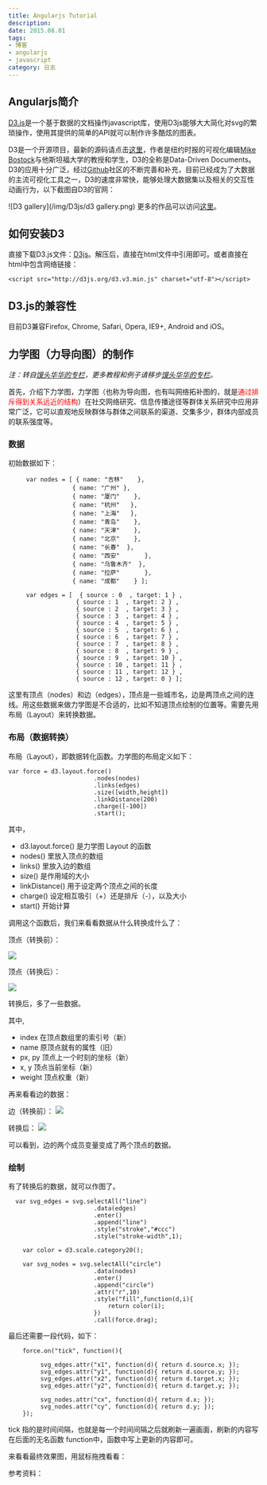 ```yaml
---
title: Angularjs Tutorial
description: 
date: 2015.08.01
tags:
- 博客
- angularjs
- javascript
category: 日志
---
```


## Angularjs简介
[D3.js][]是一个基于数据的文档操作javascript库，使用D3js能够大大简化对svg的繁琐操作，使用其提供的简单的API就可以制作许多酷炫的图表。

D3是一个开源项目，最新的源码请点击[这里](https://github.com/mbostock/d3)，作者是纽约时报的可视化编辑[Mike Bostock][]与他斯坦福大学的教授和学生，D3的全称是Data-Driven Documents。D3的应用十分广泛，经过[Github](https://github.com/)社区的不断完善和补充，目前已经成为了大数据的主流可视化工具之一，D3的速度非常快，能够处理大数据集以及相关的交互性动画行为，以下截图自D3的官网：

![D3 gallery](/img/D3js/d3 gallery.png)
更多的作品可以访问[这里](https://github.com/mbostock/d3/wiki/Gallery)。

## 如何安装D3
直接下载D3.js文件：[D3js](https://github.com/mbostock/d3/releases/download/v3.4.8/d3.zip)。解压后，直接在html文件中引用即可。或者直接在html中包含网络链接：

    <script src="http://d3js.org/d3.v3.min.js" charset="utf-8"></script>


## D3.js的兼容性
目前D3兼容Firefox, Chrome, Safari, Opera, IE9+, Android and iOS。

## 力学图（力导向图）的制作
_注：转自[馒头华华的专栏]，更多教程和例子请移步[馒头华华的专栏]。_

首先，介绍下力学图，力学图（也称为导向图，也有叫网络拓补图的，就是<span style="color:red;">通过排斥得到关系远近的结构</span>）在社交网络研究、信息传播途径等群体关系研究中应用非常广泛，它可以直观地反映群体与群体之间联系的渠道、交集多少，群体内部成员的联系强度等。

### 数据
初始数据如下：

         var nodes = [ { name: "吉林"    }, 
                      { name: "广州" },
                      { name: "厦门"    },
                      { name: "杭州"   },
                      { name: "上海"   },
                      { name: "青岛"    },
                      { name: "天津"    },
                      { name: "北京"    },
                      { name: "长春"  },
                      { name: "西安"       },
                      { name: "乌鲁木齐"  },
                      { name: "拉萨"       },
                      { name: "成都"    } ];
                     
         var edges = [  { source : 0  , target: 1 } ,
                       { source : 1  , target: 2 } ,
                       { source : 2  , target: 3 } ,
                       { source : 3  , target: 4 } ,
                       { source : 4  , target: 5 } ,
                       { source : 5  , target: 6 } ,
                       { source : 6  , target: 7 } ,
                       { source : 7  , target: 8 } ,
                       { source : 8  , target: 9 } ,
                       { source : 9  , target: 10 } ,
                       { source : 10 , target: 11 } ,
                       { source : 11 , target: 12 } ,
                       { source : 12 , target: 0 } ];
 
这里有顶点（nodes）和边（edges），顶点是一些城市名，边是两顶点之间的连线。用这些数据来做力学图是不合适的，比如不知道顶点绘制的位置等。需要先用布局（Layout）来转换数据。

### 布局（数据转换）

布局（Layout），即数据转化函数。力学图的布局定义如下：

    var force = d3.layout.force()
                            .nodes(nodes)
                            .links(edges)
                            .size([width,height])
                            .linkDistance(200)
                            .charge([-100])
                            .start();

其中，
 * d3.layout.force() 是力学图 Layout 的函数
 * nodes() 里放入顶点的数组
 * links() 里放入边的数组
 * size() 是作用域的大小
 * linkDistance() 用于设定两个顶点之间的长度
 * charge() 设定相互吸引（+）还是排斥（-），以及大小
 * start() 开始计算

调用这个函数后，我们来看看数据从什么转换成什么了：

顶点（转换前）：

![](/img/D3js/921.png)

顶点（转换后）：

![](/img/D3js/922.png)

转换后，多了一些数据。

其中,
 * index 在顶点数组里的索引号（新）
 * name 原顶点就有的属性（旧）
 * px, py 顶点上一个时刻的坐标（新）
 * x, y 顶点当前坐标（新）
 * weight 顶点权重（新）

再来看看边的数据：

边（转换前）：
![](/img/D3js/923.png)

转换后：
![](/img/D3js/924.png)

可以看到，边的两个成员变量变成了两个顶点的数据。

### 绘制
有了转换后的数据，就可以作图了。

      var svg_edges = svg.selectAll("line")
                            .data(edges)
                            .enter()
                            .append("line")
                            .style("stroke","#ccc")
                            .style("stroke-width",1);
        
        var color = d3.scale.category20();
                            
        var svg_nodes = svg.selectAll("circle")
                            .data(nodes)
                            .enter()
                            .append("circle")
                            .attr("r",10)
                            .style("fill",function(d,i){
                                return color(i);
                            })
                            .call(force.drag);

最后还需要一段代码，如下：

        force.on("tick", function(){
        
             svg_edges.attr("x1", function(d){ return d.source.x; });
             svg_edges.attr("y1", function(d){ return d.source.y; });
             svg_edges.attr("x2", function(d){ return d.target.x; });
             svg_edges.attr("y2", function(d){ return d.target.y; });
             
             svg_nodes.attr("cx", function(d){ return d.x; });
             svg_nodes.attr("cy", function(d){ return d.y; });
        });

tick 指的是时间间隔，也就是每一个时间间隔之后就刷新一遍画面，刷新的内容写在后面的无名函数 function中，函数中写上更新的内容即可。

来看看最终效果图，用鼠标拖拽看看：

<div id="d3Demo"></div>
<script>    
$(document).ready(function($){
    $('[data-toggle="popover"]').popover();

    var nodes = [ { name: "吉林"    }, 
                      { name: "广州" },
                      { name: "厦门"    },
                      { name: "杭州"   },
                      { name: "上海"   },
                      { name: "青岛"    },
                      { name: "天津"    },
                      { name: "北京"    },
                      { name: "长春"  },
                      { name: "西安"       },
                      { name: "乌鲁木齐"  },
                      { name: "拉萨"       },
                      { name: "成都"    } ];
                     
        var edges = [  { source : 0  , target: 1 } ,
                       { source : 1  , target: 2 } ,
                       { source : 2  , target: 3 } ,
                       { source : 3  , target: 4 } ,
                       { source : 4  , target: 5 } ,
                       { source : 5  , target: 6 } ,
                       { source : 6  , target: 7 } ,
                       { source : 7  , target: 8 } ,
                       { source : 8  , target: 9 } ,
                       { source : 9  , target: 10 } ,
                       { source : 10 , target: 11 } ,
                       { source : 11 , target: 12 } ,
                       { source : 12 , target: 0 } ];   
        
        var width = 800;
        var height = 500;
        var img_w = 50;
        var img_h = 50;
        
        var svg = d3.select("#d3Demo").append("svg")
                                .attr("width",width)
                                .attr("height",height);
        
        var force = d3.layout.force()
                            .nodes(nodes)
                            .links(edges)
                            .size([width,height])
                            .linkDistance(200)
                            .charge([-100])
                            .start();
                            
        var svg_edges = svg.selectAll("line")
                            .data(edges)
                            .enter()
                            .append("line")
                            .style("stroke","#ccc")
                            .style("stroke-width",1);
        
        var color = d3.scale.category20();
                            
        var svg_nodes = svg.selectAll("circle")
                            .data(nodes)
                            .enter()
                            .append("circle")
                            .attr("r",15)
                            .style("fill",function(d,i){
                                return color(i);
                            })
                            .attr("data-toggle", "popover")
                            .attr("data-content", function(d) {
                              return d.name;
                            })
                            .attr("data-container", "body")
                            .on("mouseenter", function() {
                                $(this).popover('show');
                            })
                            .on("mouseleave", function() {
                                $(this).popover('hide');
                            })
                            .call(force.drag);
                            
        force.on("tick", function(){
            
            // nodes.forEach(function(d, i) {
            //     d.x = d.x - img_w/2 < 0 ? img_w/2 : d.x ;
            //     d.x = d.x + img_w/2 > width ? width - img_w/2 : d.x ;
            //     d.y = d.y - img_h/2 < 0 ? img_h/2 : d.y ;
            //     d.y = d.y + img_h/2 > height ? height - img_h/2 : d.y ;
            // });

             svg_edges.attr("x1",function(d){ return d.source.x; });
             svg_edges.attr("y1",function(d){ return d.source.y; });
             svg_edges.attr("x2",function(d){ return d.target.x; });
             svg_edges.attr("y2",function(d){ return d.target.y; });
             
             svg_nodes.attr("cx",function(d){ return d.x; });
             svg_nodes.attr("cy",function(d){ return d.y; });
        });
});      
    
</script>

参考资料：
>[数据新闻]: http://djchina.org/2014/01/29/my-learning-experience-w-d3js/
>[馒头华华的专栏]: http://www.ourd3js.com/wordpress/
>[Mike Bostock]: http://bost.ocks.org/mike/
>[D3.js]: http://d3js.org/

[Duandun]: http://blog.chruyo.com "Duandun"
[数据新闻]: http://djchina.org/2014/01/29/my-learning-experience-w-d3js/
[馒头华华的专栏]: http://www.ourd3js.com/wordpress/
[Mike Bostock]: http://bost.ocks.org/mike/
[D3.js]: http://d3js.org/